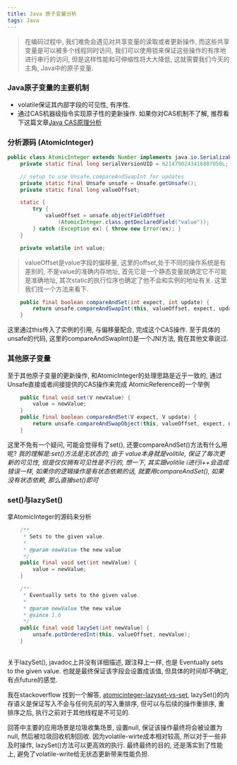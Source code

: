 ```yaml
---
title: Java 原子变量分析
tags: Java
---
```

>在编码过程中, 我们难免会遇见对共享变量的读取或者更新操作, 而这些共享变量是可以被多个线程同时访问, 我们可以使用锁来保证这些操作的有序地进行串行的访问, 但是这样性能和可伸缩性将大大降低, 这就需要我们今天的主角, Java中的原子变量.
### Java原子变量的主要机制
- volatile保证其内部字段的可见性, 有序性.
- 通过CAS机器级指令实现原子性的更新操作.
如果你对CAS机制不了解, 推荐看下这篇文章[Java CAS原理分析](https://github.com/youngxinler/JavaGrowthRoad/blob/master/Eassy/basics/Java%20CAS%E5%8E%9F%E7%90%86%E5%88%86%E6%9E%90.md)
### 分析源码 (AtomicInteger)
```java
public class AtomicInteger extends Number implements java.io.Serializable {
    private static final long serialVersionUID = 6214790243416807050L;

    // setup to use Unsafe.compareAndSwapInt for updates
    private static final Unsafe unsafe = Unsafe.getUnsafe();
    private static final long valueOffset;

    static {
        try {
            valueOffset = unsafe.objectFieldOffset
                (AtomicInteger.class.getDeclaredField("value"));
        } catch (Exception ex) { throw new Error(ex); }
    }

    private volatile int value;
```
>valueOffset是value字段的偏移量, 这里的offset,处于不同的操作系统是有差别的, 不是value的准确内存地址, 首先它是一个静态变量就确定它不可能是准确地址, 其次static的执行位序也确定了他不会和实例的地址有关.
这里我们找一个方法来看下.
```java
    public final boolean compareAndSet(int expect, int update) {
        return unsafe.compareAndSwapInt(this, valueOffset, expect, update);
    }
```
这里通过this传入了实例的引用, 与偏移量配合, 完成这个CAS操作.
至于具体的unsafe的代码, 这里的compareAndSwapInt()是一个JNI方法, 我在其他文章说过.

### 其他原子变量
至于其他原子变量的更新操作, 和AtomicInteger的处理思路是近乎一致的, 通过Unsafe直接或者间接提供的CAS操作来完成
AtomicReference的一个举例
```java
    public final void set(V newValue) {
        value = newValue;
    }
    public final boolean compareAndSet(V expect, V update) {
        return unsafe.compareAndSwapObject(this, valueOffset, expect, update);
    }
```
这里不免有一个疑问, 可能会觉得有了set(), 还要compareAndSet()方法有什么用呢?
*我的理解是:set()方法是无状态的, 由于 value本身就是volitile, 保证了每次更新的可见性, 但是仅仅拥有可见性是不行的, 想一下, 其实跟volitile i进行i++会造成错误一样, 如果你的逻辑操作是有状态依赖的话, 就要用compareAndSet(), 如果没有状态依赖, 那么直接set()即可*

### set()与lazySet()
拿AtomicInteger的源码来分析

```java  
    /**
     * Sets to the given value.
     *
     * @param newValue the new value
     */
    public final void set(int newValue) {
        value = newValue;
    }

    /**
     * Eventually sets to the given value.
     *
     * @param newValue the new value
     * @since 1.6
     */
    public final void lazySet(int newValue) {
        unsafe.putOrderedInt(this, valueOffset, newValue);
    }
	
```

关于lazySet(), javadoc上并没有详细描述, 跟注释上一样, 也是 Eventually sets to the given value. 也就是最终保证该字段会设置成该值, 但具体的时间却不确定, 有点future的感觉.  

我在stackoverflow 找到一个解答, [atomicinteger-lazyset-vs-set](https://stackoverflow.com/questions/1468007/atomicinteger-lazyset-vs-set),
lazySet()的内存语义是保证写入不会与任何先前的写入重排序, 但可以与后续的操作重排序, 重排序之后, 执行之前对于其他线程是不可见的.  

回答中主要的应用场景是垃圾收集场景, 设置null, 保证该操作最终将会被设置为null, 然后被垃圾回收机制回收. 因为volatile-wirte成本相对较高, 所以对于一些非及时操作,  lazySet()方法可以更高效的执行. 最终最终的目的, 还是落实到了性能上,  避免了volatile-write给无状态更新带来性能负担.

